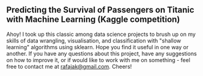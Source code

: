 ## Predicting the Survival of Passengers on Titanic with Machine Learning (Kaggle competition) 

Ahoy! I took up this classic among data science projects to brush up on my skills of data wrangling, visualisation, and classification with "shallow learning" algorithms using sklearn.
Hope you find it useful in one way or another.
If you have any questions about this project, have any suggestions on how to improve it, or if would like to work with me on something - feel free to contact me at rafajak@gmail.com. Cheers!
